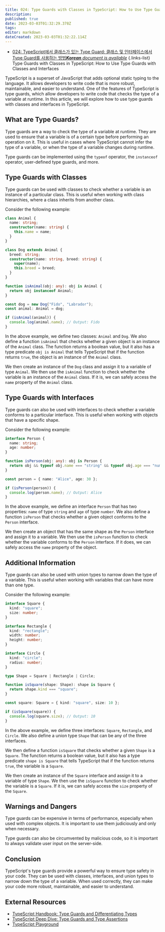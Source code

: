 ```yaml
---
title: 024: Type Guards with Classes in TypeScript: How to Use Type Guards with Classes and Interfaces
description: 
published: true
date: 2023-03-03T01:32:29.378Z
tags: 
editor: markdown
dateCreated: 2023-03-03T01:32:22.114Z
---
```


- [024: TypeScript에서 클래스가 있는 Type Guard: 클래스 및 인터페이스에서 Type Guard를 사용하는 방법***Korean** document is available*](/ko/Knowledge-base/TypeScript/Learning/024-type-guards-with-classes-in-typescript-how-to-use-type-guards-with-classes-and-interfaces)
{.links-list}
Type Guards with Classes in TypeScript: How to Use Type Guards with Classes and Interfaces

TypeScript is a superset of JavaScript that adds optional static typing to the language. It allows developers to write code that is more robust, maintainable, and easier to understand. One of the features of TypeScript is type guards, which allow developers to write code that checks the type of a variable at runtime. In this article, we will explore how to use type guards with classes and interfaces in TypeScript.

## What are Type Guards?

Type guards are a way to check the type of a variable at runtime. They are used to ensure that a variable is of a certain type before performing an operation on it. This is useful in cases where TypeScript cannot infer the type of a variable, or when the type of a variable changes during runtime.

Type guards can be implemented using the `typeof` operator, the `instanceof` operator, user-defined type guards, and more.

## Type Guards with Classes

Type guards can be used with classes to check whether a variable is an instance of a particular class. This is useful when working with class hierarchies, where a class inherits from another class.

Consider the following example:

```typescript
class Animal {
  name: string;
  constructor(name: string) {
    this.name = name;
  }
}

class Dog extends Animal {
  breed: string;
  constructor(name: string, breed: string) {
    super(name);
    this.breed = breed;
  }
}

function isAnimal(obj: any): obj is Animal {
  return obj instanceof Animal;
}

const dog = new Dog("Fido", "Labrador");
const animal: Animal = dog;

if (isAnimal(animal)) {
  console.log(animal.name); // Output: Fido
}
```

In the above example, we define two classes: `Animal` and `Dog`. We also define a function `isAnimal` that checks whether a given object is an instance of the `Animal` class. The function returns a boolean value, but it also has a type predicate `obj is Animal` that tells TypeScript that if the function returns `true`, the object is an instance of the `Animal` class.

We then create an instance of the `Dog` class and assign it to a variable of type `Animal`. We then use the `isAnimal` function to check whether the variable is an instance of the `Animal` class. If it is, we can safely access the `name` property of the `Animal` class.

## Type Guards with Interfaces

Type guards can also be used with interfaces to check whether a variable conforms to a particular interface. This is useful when working with objects that have a specific shape.

Consider the following example:

```typescript
interface Person {
  name: string;
  age: number;
}

function isPerson(obj: any): obj is Person {
  return obj && typeof obj.name === "string" && typeof obj.age === "number";
}

const person = { name: "Alice", age: 30 };

if (isPerson(person)) {
  console.log(person.name); // Output: Alice
}
```

In the above example, we define an interface `Person` that has two properties: `name` of type `string` and `age` of type `number`. We also define a function `isPerson` that checks whether a given object conforms to the `Person` interface.

We then create an object that has the same shape as the `Person` interface and assign it to a variable. We then use the `isPerson` function to check whether the variable conforms to the `Person` interface. If it does, we can safely access the `name` property of the object.

## Additional Information

Type guards can also be used with union types to narrow down the type of a variable. This is useful when working with variables that can have more than one type.

Consider the following example:

```typescript
interface Square {
  kind: "square";
  size: number;
}

interface Rectangle {
  kind: "rectangle";
  width: number;
  height: number;
}

interface Circle {
  kind: "circle";
  radius: number;
}

type Shape = Square | Rectangle | Circle;

function isSquare(shape: Shape): shape is Square {
  return shape.kind === "square";
}

const square: Square = { kind: "square", size: 10 };

if (isSquare(square)) {
  console.log(square.size); // Output: 10
}
```

In the above example, we define three interfaces: `Square`, `Rectangle`, and `Circle`. We also define a union type `Shape` that can be any of the three interfaces.

We then define a function `isSquare` that checks whether a given `Shape` is a `Square`. The function returns a boolean value, but it also has a type predicate `shape is Square` that tells TypeScript that if the function returns `true`, the variable is a `Square`.

We then create an instance of the `Square` interface and assign it to a variable of type `Shape`. We then use the `isSquare` function to check whether the variable is a `Square`. If it is, we can safely access the `size` property of the `Square`.

## Warnings and Dangers

Type guards can be expensive in terms of performance, especially when used with complex objects. It is important to use them judiciously and only when necessary.

Type guards can also be circumvented by malicious code, so it is important to always validate user input on the server-side.

## Conclusion

TypeScript's type guards provide a powerful way to ensure type safety in your code. They can be used with classes, interfaces, and union types to narrow down the type of a variable. When used correctly, they can make your code more robust, maintainable, and easier to understand.

## External Resources

- [TypeScript Handbook: Type Guards and Differentiating Types](https://www.typescriptlang.org/docs/handbook/advanced-types.html#type-guards-and-differentiating-types)
- [TypeScript Deep Dive: Type Guards and Type Assertions](https://basarat.gitbook.io/typescript/type-system/typeguard)
- [TypeScript Playground](https://www.typescriptlang.org/play)